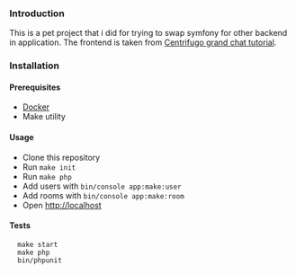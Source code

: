 ### Introduction

This is a pet project that i did for trying to swap symfony for other backend in application.
The frontend is taken from [Centrifugo grand chat tutorial](https://github.com/centrifugal/centrifugo).

### Installation

#### Prerequisites
- [Docker](https://www.docker.com/)
- Make utility

#### Usage
- Clone this repository
- Run `make init`
- Run `make php`
- Add users with `bin/console app:make:user`
- Add rooms with `bin/console app:make:room`
- Open [http://localhost](http://localhost)

#### Tests
```shell
  make start
  make php
  bin/phpunit
```


